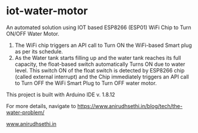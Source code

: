 # iot-water-motor
An automated solution using IOT based ESP8266 (ESP01) WiFi Chip to Turn ON/OFF Water Motor.

1. The WiFi chip triggers an API call to Turn ON the WiFi-based Smart plug as per its schedule.
2. As the Water tank starts filling up and the water tank reaches its full capacity, the float-based switch automatically Turns ON due to water level. This switch ON of the float switch is detected by ESP8266 chip (called external interrupt) and the Chip immediately triggers an API call to Turn OFF the WiFi Smart Plug to Turn OFF water motor.

This project is built with Arduino IDE v. 1.8.12

For more details, navigate to https://www.anirudhsethi.in/blog/tech/the-water-problem/

www.anirudhsethi.in
